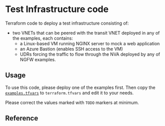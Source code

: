 # Test Infrastructure code

Terraform code to deploy a test infrastructure consisting of:

* two VNETs that can be peered with the transit VNET deployed in any of the examples, each contains:
  * a Linux-based VM running NGINX server to mock a web application
  * an Azure Bastion (enables SSH access to the VM)
  * UDRs forcing the traffic to flow through the NVA deployed by any of NGFW examples.

## Usage

To use this code, please deploy one of the examples first. Then copy the [`examples.tfvars`](./example.tfvars) to `terraform.tfvars` and edit it to your needs.

Please correct the values marked with `TODO` markers at minimum.

## Reference
<!-- BEGINNING OF PRE-COMMIT-TERRAFORM DOCS HOOK -->
<!-- END OF PRE-COMMIT-TERRAFORM DOCS HOOK -->

